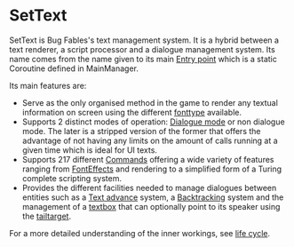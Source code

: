 # SetText

SetText is Bug Fables's text management system. It is a hybrid between a text renderer, a script processor and a dialogue management system. Its name comes from the name given to its main [Entry point](Entry%20point.md) which is a static Coroutine defined in MainManager.

Its main features are:

* Serve as the only organised method in the game to render any textual information on screen using the different [fonttype](fonttype.md) available.
* Supports 2 distinct modes of operation: [Dialogue mode](Dialogue%20mode.md) or non dialogue mode. The later is a stripped version of the former that offers the advantage of not having any limits on the amount of calls running at a given time which is ideal for UI texts.
* Supports 217 different [Commands](Commands/Commands.md) offering a wide variety of features ranging from [FontEffects](Related%20Systems/FontEffects.md) and rendering to a simplified form of a Turing complete scripting system.
* Provides the different facilities needed to manage dialogues between entities such as a [Text advance](Related%20Systems/Text%20advance.md) system, a [Backtracking](Related%20Systems/Backtracking.md) system and the management of a [textbox](Notable%20local%20variable/textbox.md) that can optionally point to its speaker using the [tailtarget](Notable%20local%20variable/tailtarget.md).

For a more detailed understanding of the inner workings, see [life cycle](life%20cycle.md).
